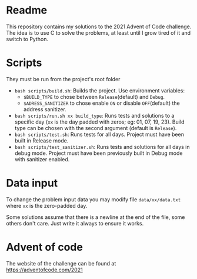 # Readme

This repository contains my solutions to the 2021 Advent of Code challenge.
The idea is to use C to solve the problems, at least until I grow tired of it and switch to Python.

# Scripts
They must be run from the project's root folder
- `bash scripts/build.sh`:  Builds the project. Use environment variables:
  - `$BUILD_TYPE` to chose between `Release`(default) and `Debug`.
  - `$ADRESS_SANITIZER` to chose enable `ON` or disable `OFF`(default) the address sanitizer.
- `bash scripts/run.sh xx build_type`: Runs tests and solutions to a specific day (`xx` is the day padded with zeros; eg: 01, 07, 19, 23). Build type can be chosen with the second argument (default is `Release`).
- `bash scripts/test.sh`:   Runs tests for all days. Project must have been built in Release mode.
- `bash scripts/test_sanitizer.sh`:   Runs tests and solutions for all days in debug mode. Project must have been previously built in Debug mode with sanitizer enabled.

# Data input
To change the problem input data you may modify file `data/xx/data.txt` where `xx` is the zero-padded day.

Some solutions assume that there is a newline at the end of the file, some others don't care.
Just write it always to ensure it works.

# Advent of code
The website of the challenge can be found at https://adventofcode.com/2021
